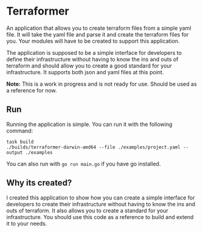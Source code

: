 # Terraformer

An application that allows you to create terraform files from a simple yaml file. It will take the 
yaml file and parse it and create the terraform files for you. Your modules will have to be created
to support this application.  

The application is supposed to be a simple interface for developers to define their infrastructure
without having to know the ins and outs of terraform and should allow you to create a good standard
for your infrastructure. It supports both json and yaml files at this point.  

**Note:** This is a work in progress and is not ready for use. Should be used as a reference for now.

## Run

Running the application is simple. You can run it with the following command:

```shell
task build
./builds/terraformer-darwin-amd64 --file ./examples/project.yaml --output ./examples
```

You can also run with `go run main.go` if you have go installed.

## Why its created?

I created this application to show how you can create a simple interface for developers to create
their infrastructure without having to know the ins and outs of terraform. It also allows you to
create a standard for your infrastructure. You should use this code as a reference to build and 
extend it to your needs. 